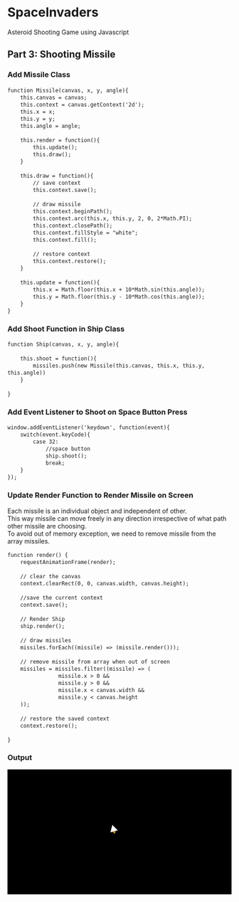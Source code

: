# SpaceInvaders
Asteroid Shooting Game using Javascript

## Part 3: Shooting Missile

### Add Missile Class

```
function Missile(canvas, x, y, angle){
    this.canvas = canvas;
    this.context = canvas.getContext('2d');
    this.x = x;
    this.y = y;
    this.angle = angle;

    this.render = function(){
        this.update();
        this.draw();
    }

    this.draw = function(){
        // save context
        this.context.save();

        // draw missile
        this.context.beginPath();
        this.context.arc(this.x, this.y, 2, 0, 2*Math.PI);
        this.context.closePath();
        this.context.fillStyle = "white";
        this.context.fill();

        // restore context
        this.context.restore();
    }

    this.update = function(){
        this.x = Math.floor(this.x + 10*Math.sin(this.angle));
        this.y = Math.floor(this.y - 10*Math.cos(this.angle));
    }
}
```

### Add Shoot Function in Ship Class
```
function Ship(canvas, x, y, angle){

    this.shoot = function(){
        missiles.push(new Missile(this.canvas, this.x, this.y, this.angle))
    }
    
}
```

### Add Event Listener to Shoot on Space Button Press
```
window.addEventListener('keydown', function(event){
    switch(event.keyCode){
        case 32:
            //space button
            ship.shoot(); 
            break;
    }
});

```

### Update Render Function to Render Missile on Screen
Each missile is an individual object and independent of other.<br/>
This way missile can move freely in any direction irrespective of what path other missile are choosing.<br/>
To avoid out of memory exception, we need to remove missile from the array missiles.<br/>
```
function render() {
    requestAnimationFrame(render);
    
    // clear the canvas
    context.clearRect(0, 0, canvas.width, canvas.height);
    
    //save the current context
    context.save();

    // Render Ship
    ship.render();

    // draw missiles
    missiles.forEach((missile) => (missile.render()));

    // remove missile from array when out of screen
    missiles = missiles.filter((missile) => (
                missile.x > 0 &&
                missile.y > 0 &&
                missile.x < canvas.width &&
                missile.y < canvas.height
    ));

    // restore the saved context
    context.restore();

}
```

### Output
![shoot.gif](https://github.com/Shubham-Vishwakarma/SpaceInvaders/blob/main/part3-shootingmissile/shoot.gif)
